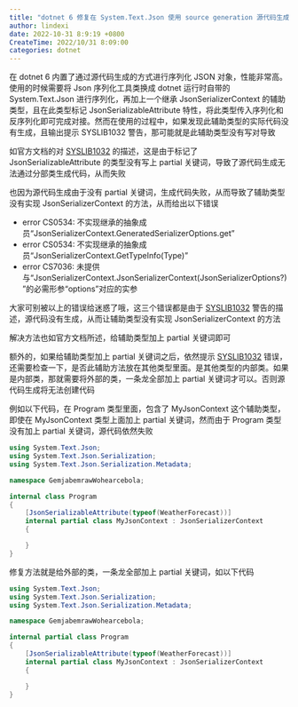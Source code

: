 ```yaml
---
title: "dotnet 6 修复在 System.Text.Json 使用 source generation 源代码生成提示 SYSLIB1032 错误"
author: lindexi
date: 2022-10-31 8:9:19 +0800
CreateTime: 2022/10/31 8:09:00
categories: dotnet
---
```


在 dotnet 6 内置了通过源代码生成的方式进行序列化 JSON 对象，性能非常高。使用的时候需要将 Json 序列化工具类换成 dotnet 运行时自带的 System.Text.Json 进行序列化，再加上一个继承 JsonSerializerContext 的辅助类型，且在此类型标记 JsonSerializableAttribute 特性，将此类型传入序列化和反序列化即可完成对接。然而在使用的过程中，如果发现此辅助类型的实际代码没有生成，且输出提示 SYSLIB1032 警告，那可能就是此辅助类型没有写对导致

<!--more-->


<!-- CreateTime:2022/10/31 8:09:00 -->

<!-- 发布 -->
<!-- 博客 -->

如官方文档的对 [SYSLIB1032](https://learn.microsoft.com/en-us/dotnet/fundamentals/syslib-diagnostics/syslib1032) 的描述，这是由于标记了 JsonSerializableAttribute 的类型没有写上 partial 关键词，导致了源代码生成无法通过分部类生成代码，从而失败

也因为源代码生成由于没有 partial 关键词，生成代码失败，从而导致了辅助类型没有实现 JsonSerializerContext 的方法，从而给出以下错误


- error CS0534: 不实现继承的抽象成员“JsonSerializerContext.GeneratedSerializerOptions.get”
- error CS0534: 不实现继承的抽象成员“JsonSerializerContext.GetTypeInfo(Type)”
- error CS7036: 未提供与“JsonSerializerContext.JsonSerializerContext(JsonSerializerOptions?)”的必需形参“options”对应的实参

大家可别被以上的错误给迷惑了哦，这三个错误都是由于 [SYSLIB1032](https://learn.microsoft.com/en-us/dotnet/fundamentals/syslib-diagnostics/syslib1032) 警告的描述，源代码没有生成，从而让辅助类型没有实现 JsonSerializerContext 的方法

解决方法也如官方文档所述，给辅助类型加上 partial 关键词即可

额外的，如果给辅助类型加上 partial 关键词之后，依然提示 [SYSLIB1032](https://learn.microsoft.com/en-us/dotnet/fundamentals/syslib-diagnostics/syslib1032) 错误，还需要检查一下，是否此辅助方法放在其他类型里面。是其他类型的内部类。如果是内部类，那就需要将外部的类，一条龙全部加上 partial 关键词才可以。否则源代码生成将无法创建代码

例如以下代码，在 Program 类型里面，包含了 MyJsonContext 这个辅助类型，即使在 MyJsonContext 类型上面加上 partial 关键词，然而由于 Program 类型没有加上 partial 关键词，源代码依然失败

```csharp
using System.Text.Json;
using System.Text.Json.Serialization;
using System.Text.Json.Serialization.Metadata;

namespace GemjabemrawWohearcebola;

internal class Program
{
    [JsonSerializableAttribute(typeof(WeatherForecast))]
    internal partial class MyJsonContext : JsonSerializerContext
    {

    }
}
```

修复方法就是给外部的类，一条龙全部加上 partial 关键词，如以下代码

```csharp
using System.Text.Json;
using System.Text.Json.Serialization;
using System.Text.Json.Serialization.Metadata;

namespace GemjabemrawWohearcebola;

internal partial class Program
{
    [JsonSerializableAttribute(typeof(WeatherForecast))]
    internal partial class MyJsonContext : JsonSerializerContext
    {

    }
}
```
